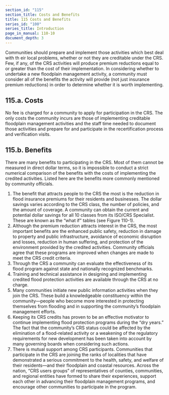 ```yaml
---
section_id: "115"
section_title: Costs and Benefits
title: 115 Costs and Benefits
series_id: "100"
series_title: Introduction
page_in_manual: 110-10
document_depth: 3
---
```


Communities should prepare and implement those activities which best deal with th eir local problems, whether or not they are creditable under the CRS. Few, if any, of the CRS activities will produce premium reductions equal to or greater than the cost of their implementation. In considering whether to undertake a new floodplain management activity, a community must consider all of the benefits the activity will provide (not just insurance premium reductions) in order to determine whether it is worth implementing.

## 115.a. Costs

No fee is charged for a community to apply for participation in the CRS. The only costs the community incurs are those of implementing creditable floodplain management activities and the staff time needed to document those activities and prepare for and participate in the recertification process and verification visits.

## 115.b. Benefits

There are many benefits to participating in the CRS. Most of them cannot be measured in direct dollar terms, so it is impossible to conduct a strict numerical comparison of the benefits with the costs of implementing the credited activities. Listed here are the benefits more commonly mentioned by community officials.

1. The benefit that attracts people to the CRS the most is the reduction in flood insurance premiums for their residents and businesses. The dollar savings varies according to the CRS class, the number of policies, and the amount of coverage. A community can obtain the current and potential dollar savings for all 10 classes from its ISO/CRS Specialist. These are known as the “what if” tables (see Figure 110-1).
2. Although the premium reduction attracts interest in the CRS, the most important benefits are the enhanced public safety, reduction in damage to property and public infrastructure, avoidance of economic disruption and losses, reduction in human suffering, and protection of the environment provided by the credited activities. Community officials agree that these programs are improved when changes are made to meet the CRS credit criteria.
3. Through the CRS a community can evaluate the effectiveness of its flood program against state and nationally recognized benchmarks.
4. Training and technical assistance in designing and implementing credited flood protection activities are available through the CRS at no charge.
5. Many communities initiate new public information activities when they join the CRS. These build a knowledgeable constituency within the community—people who become more interested in protecting themselves from flooding and in supporting the community’s floodplain management efforts.
6. Keeping its CRS credits has proven to be an effective motivator to continue implementing flood protection programs during the “dry years.” The fact that the community’s CRS status could be affected by the elimination of a flood-related activity or a weakening of the regulatory requirements for new development has been taken into account by many governing boards when considering such actions.
7. There is mutual support among CRS participants. Communities that participate in the CRS are joining the ranks of localities that have demonstrated a serious commitment to the health, safety, and welfare of their residents—and their floodplain and coastal resources. Across the nation, “CRS users groups” of representatives of counties, communities, and regional entities have formed to share their experiences, support each other in advancing their floodplain management programs, and encourage other communities to participate in the program.